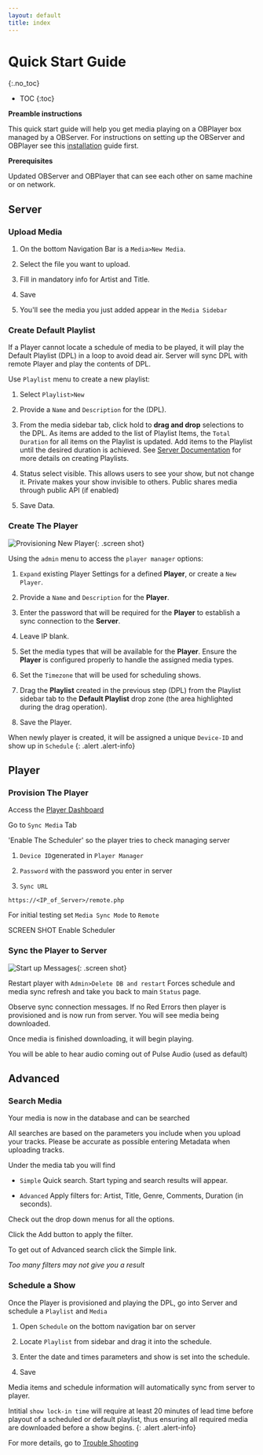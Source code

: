 ```yaml
---
layout: default
title: index
---
```


# Quick Start Guide
{:.no_toc}

* TOC
{:toc}

<a name="dashboard"></a>

__Preamble instructions__

This quick start guide will help you get media playing on a OBPlayer box managed by a OBServer.  For instructions on setting up the OBServer and OBPlayer see this [installation](https://support.openbroadcaster.com/install) guide first.

__Prerequisites__

Updated OBServer and OBPlayer that can see each other on same machine or on network. 

## Server

### Upload Media

1. On the bottom Navigation Bar is a `Media>New Media`.

1. Select the file you want to upload.

1. Fill in mandatory info for Artist and Title.

1. Save

1. You'll see the media you just added appear in the `Media Sidebar`

### Create Default Playlist

If a Player cannot locate a schedule of media to be played, it will play the Default Playlist (DPL) in a loop to avoid dead air.  Server will sync DPL with remote Player and play the contents of DPL.

Use `Playlist` menu to create a new playlist: 

1. Select `Playlist>New`

1. Provide a `Name` and `Description` for the (DPL).

1. From the media sidebar tab, click hold to __drag and drop__ selections to the DPL. As items are added to the list of Playlist Items, the `Total Duration` for all items on the Playlist is updated. Add items to the Playlist until the desired duration is achieved. See [Server Documentation](/observer/#playlist) for more details on creating Playlists.

1. Status select visible. This allows users to see your show, but not change it. Private makes your show invisible to others. Public shares media through public API (if enabled)

1. Save Data.

### Create The Player

![Provisioning New Player](img/create-player.png ){: .screen shot}

Using the `admin` menu to access the `player manager` options:

1. `Expand` existing Player Settings for a defined __Player__, or create a `New Player`.

1. Provide a `Name` and `Description` for the __Player__.

1. Enter the password that will be required for the __Player__ to establish a sync connection to the __Server__.

1. Leave IP blank.

1. Set the media types that will be available for the __Player__. Ensure the __Player__ is configured properly to handle the 
assigned media types.

1. Set the `Timezone` that will be used for scheduling shows.

1. Drag the __Playlist__ created in the previous step (DPL) from the Playlist sidebar tab to the __Default Playlist__ drop zone (the area highlighted during the drag operation).

1. Save the Player.

When newly player is created, it will be assigned a unique `Device-ID` and show up in `Schedule`
{: .alert .alert-info}

## Player

### Provision The Player

Access the [Player Dashboard](https://support.openbroadcaster.com/obplayer/#administration) 

Go to `Sync Media` Tab 

'Enable The Scheduler' so the player tries to check managing server

1. `Device ID`generated in `Player Manager`

1. `Password` with the password you enter in server

1. `Sync URL`  

~~~~ 
https://<IP_of_Server>/remote.php 
~~~~

For initial testing set `Media Sync Mode` to `Remote`

SCREEN SHOT Enable Scheduler

### Sync the Player to Server

![Start up Messages](img/startup-messages.png ){: .screen shot}

Restart player with `Admin>Delete DB and restart` Forces schedule and media sync refresh and take you back to main `Status` page.

Observe sync connection messages. If no Red Errors then player is provisioned and is now run from server.  You will see media being downloaded.

Once media is finished downloading, it will begin playing. 

You will be able to hear audio coming out of Pulse Audio (used as default)

## Advanced

### Search Media

Your media is now in the database and can be searched

All searches are based on the parameters you include when you upload your tracks. Please be accurate as possible entering Metadata when uploading tracks.

Under the media tab you will find

- `Simple` Quick search. Start typing and search results will appear.

- `Advanced` Apply filters for: Artist, Title, Genre, Comments, Duration (in seconds). 

Check out the drop down menus for all the options. 

Click the Add button to apply the filter. 

To get out of Advanced search click the Simple link.

_Too many filters may not give you a result_

### Schedule a Show

Once the Player is provisioned and playing the DPL, go into Server and schedule a `Playlist` and `Media`

1. Open `Schedule` on the bottom navigation bar on server

1. Locate `Playlist` from sidebar and drag it into the schedule.

1. Enter the date and times parameters and show is set into the schedule.

1. Save

Media items and schedule information will automatically sync from server to player.

Intitial `show lock-in time` will require at least 20 minutes of lead time before playout of a scheduled or default playlist, thus ensuring all required media are downloaded before a show begins.
{: .alert .alert-info}

For more details, go to [Trouble Shooting](/troubleshooting)
